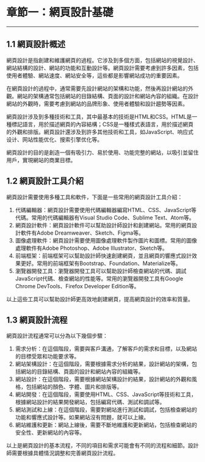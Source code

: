 # 章節一：網頁設計基礎
---

## 1.1 網頁設計概述

網頁設計是指創建和維護網頁的過程。它涉及到多個方面，包括網站的視覺設計、網站結構的設計、網站的功能和互動設計等。網頁設計需要考慮到許多因素，包括使用者體驗、網站速度、網站安全等，這些都是影響網站成功的重要因素。

在網頁設計的過程中，通常需要先設計網站的架構和功能，然後再設計網站的外觀。網站的架構通常包括網站的目錄結構、頁面的設計和網站內容的組織。在設計網站的外觀時，需要考慮到網站的品牌形象、使用者體驗和設計趨勢等因素。

網頁設計涉及到多種技術和工具，其中最基本的技術是HTML和CSS。HTML是一種標記語言，用於描述網頁的內容結構；CSS是一種樣式表語言，用於描述網頁的外觀和排版。網頁設計還涉及到許多其他技術和工具，如JavaScript、响应式设计、网站性能优化、搜索引擎优化等。

網頁設計的目的是創造一個有吸引力、易於使用、功能完整的網站，以吸引並留住用戶，實現網站的商業目標。


## 1.2 網頁設計工具介紹

網頁設計需要使用多種工具和軟件，下面是一些常用的網頁設計工具介紹：

1. 代碼編輯器：網頁設計需要使用代碼編輯器編寫HTML、CSS、JavaScript等代碼。常用的代碼編輯器有Visual Studio Code、Sublime Text、Atom等。
2. 網頁設計軟件：網頁設計軟件可以幫助設計師設計和創建網站。常用的網頁設計軟件有Adobe Dreamweaver、Sketch、Figma等。
3. 圖像處理軟件：網頁設計需要使用圖像處理軟件製作圖片和圖標。常用的圖像處理軟件有Adobe Photoshop、Adobe Illustrator、Sketch等。
4. 前端框架：前端框架可以幫助設計師快速創建網頁，並且網頁的響應式設計效果更好。常用的前端框架有Bootstrap、Foundation、Materialize等。
5. 瀏覽器開發工具：瀏覽器開發工具可以幫助設計師檢查網站的代碼、調試JavaScript代碼、檢查網站的性能等。常用的瀏覽器開發工具有Google Chrome DevTools、Firefox Developer Edition等。

以上這些工具可以幫助設計師更高效地創建網頁，提高網頁設計的效率和質量。


## 1.3 網頁設計流程

網頁設計流程通常可以分為以下幾個步驟：

1. 需求分析：在這個階段，需要與客戶溝通，了解客戶的需求和目標，以及網站的目標受眾和功能要求等。
2. 網站架構設計：在這個階段，需要根據需求分析的結果，設計網站的架構，包括網站的目錄結構、頁面的設計和網站內容的組織等。
3. 網站設計：在這個階段，需要根據網站架構設計的結果，設計網站的外觀和風格，包括網站的顏色、字體、圖片和排版等。
4. 網站開發：在這個階段，需要使用HTML、CSS、JavaScript等技術和工具，根據網站設計的結果開發網站，包括編寫代碼、測試和調試等。
5. 網站測試和上線：在這個階段，需要對網站進行測試和調試，包括檢查網站的功能和響應式設計等。如果網站沒有問題，就可以上線。
6. 網站維護和更新：網站上線後，需要不斷地維護和更新網站，包括檢查網站的安全性、更新網站的內容等。

以上是網頁設計的基本流程，不同的項目和需求可能會有不同的流程和細節。設計師需要根據具體情況調整和完善網頁設計流程。